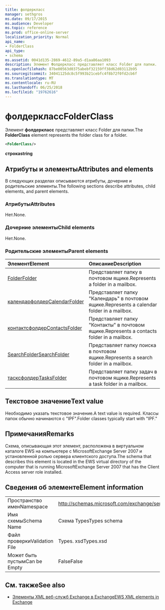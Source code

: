 ```yaml
---
title: фолдеркласс
manager: sethgros
ms.date: 09/17/2015
ms.audience: Developer
ms.topic: reference
ms.prod: office-online-server
localization_priority: Normal
api_name:
- FolderClass
api_type:
- schema
ms.assetid: 0041d135-2869-4612-89a5-d1aa86aa1093
description: Элемент Фолдеркласс представляет класс Folder для папки.
ms.openlocfilehash: 87be00563d0375abebf32159ff38d62d03112b95
ms.sourcegitcommit: 34041125dc8c5f993b21cebfc4f8b72f0fd2cb6f
ms.translationtype: MT
ms.contentlocale: ru-RU
ms.lasthandoff: 06/25/2018
ms.locfileid: "19762616"
---
```

# <a name="folderclass"></a><span data-ttu-id="6aa61-103">фолдеркласс</span><span class="sxs-lookup"><span data-stu-id="6aa61-103">FolderClass</span></span>

<span data-ttu-id="6aa61-104">Элемент **фолдеркласс** представляет класс Folder для папки.</span><span class="sxs-lookup"><span data-stu-id="6aa61-104">The **FolderClass** element represents the folder class for a folder.</span></span> 
  
```xml
<FolderClass/>
```

 <span data-ttu-id="6aa61-105">**строка**</span><span class="sxs-lookup"><span data-stu-id="6aa61-105">**string**</span></span>
## <a name="attributes-and-elements"></a><span data-ttu-id="6aa61-106">Атрибуты и элементы</span><span class="sxs-lookup"><span data-stu-id="6aa61-106">Attributes and elements</span></span>

<span data-ttu-id="6aa61-107">В следующих разделах описываются атрибуты, дочерние и родительские элементы.</span><span class="sxs-lookup"><span data-stu-id="6aa61-107">The following sections describe attributes, child elements, and parent elements.</span></span>
  
### <a name="attributes"></a><span data-ttu-id="6aa61-108">Атрибуты</span><span class="sxs-lookup"><span data-stu-id="6aa61-108">Attributes</span></span>

<span data-ttu-id="6aa61-109">Нет.</span><span class="sxs-lookup"><span data-stu-id="6aa61-109">None.</span></span>
  
### <a name="child-elements"></a><span data-ttu-id="6aa61-110">Дочерние элементы</span><span class="sxs-lookup"><span data-stu-id="6aa61-110">Child elements</span></span>

<span data-ttu-id="6aa61-111">Нет.</span><span class="sxs-lookup"><span data-stu-id="6aa61-111">None.</span></span>
  
### <a name="parent-elements"></a><span data-ttu-id="6aa61-112">Родительские элементы</span><span class="sxs-lookup"><span data-stu-id="6aa61-112">Parent elements</span></span>

|<span data-ttu-id="6aa61-113">**Элемент**</span><span class="sxs-lookup"><span data-stu-id="6aa61-113">**Element**</span></span>|<span data-ttu-id="6aa61-114">**Описание**</span><span class="sxs-lookup"><span data-stu-id="6aa61-114">**Description**</span></span>|
|:-----|:-----|
|[<span data-ttu-id="6aa61-115">Folder</span><span class="sxs-lookup"><span data-stu-id="6aa61-115">Folder</span></span>](folder.md) <br/> |<span data-ttu-id="6aa61-116">Представляет папку в почтовом ящике.</span><span class="sxs-lookup"><span data-stu-id="6aa61-116">Represents a folder in a mailbox.</span></span>  <br/> |
|[<span data-ttu-id="6aa61-117">календарфолдер</span><span class="sxs-lookup"><span data-stu-id="6aa61-117">CalendarFolder</span></span>](calendarfolder.md) <br/> |<span data-ttu-id="6aa61-118">Представляет папку "Календарь" в почтовом ящике.</span><span class="sxs-lookup"><span data-stu-id="6aa61-118">Represents a calendar folder in a mailbox.</span></span>  <br/> |
|[<span data-ttu-id="6aa61-119">контактсфолдер</span><span class="sxs-lookup"><span data-stu-id="6aa61-119">ContactsFolder</span></span>](contactsfolder.md) <br/> |<span data-ttu-id="6aa61-120">Представляет папку "Контакты" в почтовом ящике.</span><span class="sxs-lookup"><span data-stu-id="6aa61-120">Represents a contacts folder in a mailbox.</span></span>  <br/> |
|[<span data-ttu-id="6aa61-121">SearchFolder</span><span class="sxs-lookup"><span data-stu-id="6aa61-121">SearchFolder</span></span>](searchfolder.md) <br/> |<span data-ttu-id="6aa61-122">Представляет папку поиска в почтовом ящике.</span><span class="sxs-lookup"><span data-stu-id="6aa61-122">Represents a search folder in a mailbox.</span></span>  <br/> |
|[<span data-ttu-id="6aa61-123">тасксфолдер</span><span class="sxs-lookup"><span data-stu-id="6aa61-123">TasksFolder</span></span>](tasksfolder.md) <br/> |<span data-ttu-id="6aa61-124">Представляет папку задач в почтовом ящике.</span><span class="sxs-lookup"><span data-stu-id="6aa61-124">Represents a task folder in a mailbox.</span></span>  <br/> |
   
## <a name="text-value"></a><span data-ttu-id="6aa61-125">Текстовое значение</span><span class="sxs-lookup"><span data-stu-id="6aa61-125">Text value</span></span>

<span data-ttu-id="6aa61-126">Необходимо указать текстовое значение.</span><span class="sxs-lookup"><span data-stu-id="6aa61-126">A text value is required.</span></span> <span data-ttu-id="6aa61-127">Классы папок обычно начинаются с "IPF".</span><span class="sxs-lookup"><span data-stu-id="6aa61-127">Folder classes typically start with "IPF."</span></span>
  
## <a name="remarks"></a><span data-ttu-id="6aa61-128">Примечания</span><span class="sxs-lookup"><span data-stu-id="6aa61-128">Remarks</span></span>

<span data-ttu-id="6aa61-129">Схема, описывающая этот элемент, расположена в виртуальном каталоге EWS на компьютере с MicrosoftExchange Server 2007 и установленной ролью сервера клиентского доступа.</span><span class="sxs-lookup"><span data-stu-id="6aa61-129">The schema that describes this element is located in the EWS virtual directory of the computer that is running MicrosoftExchange Server 2007 that has the Client Access server role installed.</span></span>
  
## <a name="element-information"></a><span data-ttu-id="6aa61-130">Сведения об элементе</span><span class="sxs-lookup"><span data-stu-id="6aa61-130">Element information</span></span>

|||
|:-----|:-----|
|<span data-ttu-id="6aa61-131">Пространство имен</span><span class="sxs-lookup"><span data-stu-id="6aa61-131">Namespace</span></span>  <br/> |http://schemas.microsoft.com/exchange/services/2006/types  <br/> |
|<span data-ttu-id="6aa61-132">Имя схемы</span><span class="sxs-lookup"><span data-stu-id="6aa61-132">Schema Name</span></span>  <br/> |<span data-ttu-id="6aa61-133">Схема Types</span><span class="sxs-lookup"><span data-stu-id="6aa61-133">Types schema</span></span>  <br/> |
|<span data-ttu-id="6aa61-134">Файл проверки</span><span class="sxs-lookup"><span data-stu-id="6aa61-134">Validation File</span></span>  <br/> |<span data-ttu-id="6aa61-135">Types. xsd</span><span class="sxs-lookup"><span data-stu-id="6aa61-135">Types.xsd</span></span>  <br/> |
|<span data-ttu-id="6aa61-136">Может быть пустым</span><span class="sxs-lookup"><span data-stu-id="6aa61-136">Can be Empty</span></span>  <br/> |<span data-ttu-id="6aa61-137">False</span><span class="sxs-lookup"><span data-stu-id="6aa61-137">False</span></span>  <br/> |
   
## <a name="see-also"></a><span data-ttu-id="6aa61-138">См. также</span><span class="sxs-lookup"><span data-stu-id="6aa61-138">See also</span></span>



- [<span data-ttu-id="6aa61-139">Элементы XML веб-служб Exchange в Exchange</span><span class="sxs-lookup"><span data-stu-id="6aa61-139">EWS XML elements in Exchange</span></span>](ews-xml-elements-in-exchange.md)

